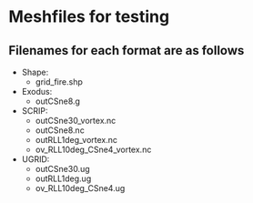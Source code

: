 # Meshfiles for testing
## Filenames for each format are as follows

* Shape:
  * grid_fire.shp
* Exodus:
  * outCSne8.g
* SCRIP:
  * outCSne30_vortex.nc
  * outCSne8.nc
  * outRLL1deg_vortex.nc
  * ov_RLL10deg_CSne4_vortex.nc
* UGRID:
  * outCSne30.ug
  * outRLL1deg.ug
  * ov_RLL10deg_CSne4.ug
